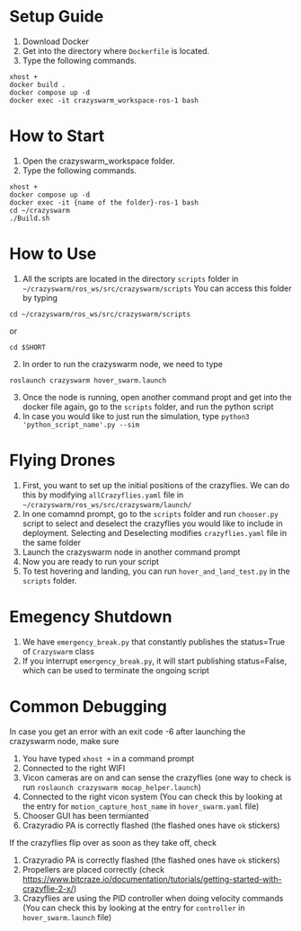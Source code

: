 # Setup Guide
1. Download Docker 
2. Get into the directory where `Dockerfile` is located.
2. Type the following commands.
```
xhost +
docker build .
docker compose up -d
docker exec -it crazyswarm_workspace-ros-1 bash
```

# How to Start
1. Open the crazyswarm_workspace folder.
2. Type the following commands.
```
xhost +
docker compose up -d
docker exec -it {name of the folder}-ros-1 bash
cd ~/crazyswarm
./Build.sh
```

# How to Use
1. All the scripts are located in the directory `scripts` folder in `~/crazyswarm/ros_ws/src/crazyswarm/scripts`
You can access this folder by typing 
```
cd ~/crazyswarm/ros_ws/src/crazyswarm/scripts
```
or
```
cd $SHORT
```

2. In order to run the crazyswarm node, we need to type
```
roslaunch crazyswarm hover_swarm.launch
```
3. Once the node is running, open another command propt and get into the docker file again, go to the `scripts` folder, and run the python script
4. In case you would like to just run the simulation, type `python3 'python_script_name'.py --sim`


# Flying Drones
1. First, you want to set up the initial positions of the crazyflies. We can do this by modifying `allCrazyflies.yaml` file in `~/crazyswarm/ros_ws/src/crazyswarm/launch/` 
2. In one comamnd prompt, go to the `scripts` folder and run `chooser.py` script to select and deselect the crazyflies you would like to include in deployment. Selecting and Deselecting modifies `crazyflies.yaml` file in the same folder
3. Launch the crazyswarm node in another command prompt
4. Now you are ready to run your script
5. To test hovering and landing, you can run `hover_and_land_test.py` in the `scripts` folder.

# Emegency Shutdown
1. We have `emergency_break.py` that constantly publishes the status=True of `Crazyswarm` class
2. If you interrupt `emergency_break.py`, it will start publishing status=False, which can be used to terminate the ongoing script


# Common Debugging
In case you get an error with an exit code -6 after launching the crazyswarm node, make sure 
1. You have typed ```xhost +``` in a command prompt
2. Connected to the right WIFI
3. Vicon cameras are on and can sense the crazyflies (one way to check is run `roslaunch crazyswarm mocap_helper.launch`)
4. Connected to the right vicon system (You can check this by looking at the entry for `motion_capture_host_name` in `hover_swarm.yaml` file)
5. Chooser GUI has been termianted
6. Crazyradio PA is correctly flashed (the flashed ones have `ok` stickers)

If the crazyflies flip over as soon as they take off, check 
1. Crazyradio PA is correctly flashed (the flashed ones have `ok` stickers)
2. Propellers are placed correctly (check https://www.bitcraze.io/documentation/tutorials/getting-started-with-crazyflie-2-x/)
3. Crazyflies are using the PID controller when doing velocity commands (You can check this by looking at the entry for `controller` in `hover_swarm.launch` file)


